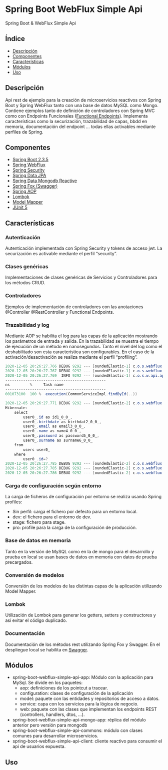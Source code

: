 # Spring Boot WebFlux Simple Api
Spring Boot &amp; WebFlux Simple Api


## Índice
- [Descripción](#descripción)
- [Componentes](#componentes)
- [Características](#características)
- [Módulos](#módulos)
- [Uso](#uso)

## Descripción

Api rest de ejemplo para la creación de microservicios reactivos con Spring Boot y Spring WebFlux tanto con una base de datos MySQL como Mongo. Contiene ejemplos tanto de definición de controladores con Spring MVC como con Endpoints Funcionales ([Functional Endpoints](https://spring.getdocs.org/en-US/spring-framework-docs/docs/spring-web-reactive/webflux/webflux-fn.html)). Implementa características como la securización, trazabilidad de capas, bbdd en memoria, documentación del endpoint … todas ellas activables mediante perfiles de Spring.

## Componentes
- [Spring Boot 2.3.5](https://spring.io/projects/spring-boot)
- [Spring WebFlux](https://spring.io/projects/spring-framework)
- [Spring Security](https://spring.io/projects/spring-security)
- [Spring Data JPA](https://spring.io/projects/spring-data-jpa)
- [Spring Data Mongodb Reactive](https://spring.io/projects/spring-data-mongodb#overview)
- [Spring Fox (Swagger)](https://springfox.github.io/springfox/)
- [Spring AOP](https://docs.spring.io/spring-framework/docs/5.3.x/reference/html/core.html#aop-api-pointcuts)
- [Lombok](https://projectlombok.org/)
- [Model Mapper](http://modelmapper.org/)
- [JUnit 5](https://junit.org/junit5/)

## Características

### Autenticación

Autenticación implementada con Spring Security y tokens de acceso jwt. La securización es activable mediante el perfil  “security”.

### Clases genéricas

Implementaciones de clases genéricas de Servicios y Controladores para los métodos CRUD.

### Controladores

Ejemplos de implementación de controladores con las anotaciones @Controller @RestController y Functional Endpoints.

### Trazabilidad y log

Mediante AOP se habilita el log para las capas de la aplicación mostrando los parámetros de entrada y salida. En la trazabilidad se muestra el tiempo de ejecución de un método en nanosegundos. Tanto el nivel del log como el deshabilitado son esta característica son configurables. En el caso de la activación/desactivación se realiza mediante el perfil “profiling”.

```java
2020-12-05 20:26:27.766 DEBUG 9292 --- [oundedElastic-1] c.o.s.webflux.api.app.aop.LoggingAspect  : Request uuid: 4d4bec76-430e-4125-b2db-b0b28c100583 -> Enter: com.omblanco.springboot.webflux.api.commons.web.controllers.CommonController.get() with argument[s] = [1]
2020-12-05 20:26:27.767 DEBUG 9292 --- [oundedElastic-1] c.o.s.webflux.api.app.aop.LoggingAspect  : Request uuid: 841b8d37-5484-4e5a-80f7-710bbe58d690 -> Enter: com.omblanco.springboot.webflux.api.commons.services.CommonServiceImpl.findById() with argument[s] = [1]
2020-12-05 20:26:27.769  INFO 9292 --- [oundedElastic-1] c.o.s.w.api.app.aop.ProfilingAspect      : StopWatch 'Profiling': running time = 1073100 ns
---------------------------------------------
ns         %     Task name
---------------------------------------------
001073100  100 %  execution(CommonServiceImpl.findById(..))

2020-12-05 20:26:27.771 DEBUG 9292 --- [oundedElastic-2] c.o.s.webflux.api.app.aop.LoggingAspect  : Request uuid: f0391e74-44b1-4a59-aa33-4db18944b7a2 -> Enter: org.springframework.data.repository.CrudRepository.findById() with argument[s] = [1]
Hibernate: 
    select
        user0_.id as id1_0_0_,
        user0_.birthdate as birthdat2_0_0_,
        user0_.email as email3_0_0_,
        user0_.name as name4_0_0_,
        user0_.password as password5_0_0_,
        user0_.surname as surname6_0_0_ 
    from
        users user0_ 
    where
        user0_.id=?
2020-12-05 20:26:27.785 DEBUG 9292 --- [oundedElastic-2] c.o.s.webflux.api.app.aop.LoggingAspect  : Request uuid: f0391e74-44b1-4a59-aa33-4db18944b7a2 -> Exit: org.springframework.data.repository.CrudRepository.findById() with result = Optional[User(id=1, name=John, surname=Doe, email=john@mail.com, birthdate=2011-12-18 13:17:17.0, password=$2a$10$vUE9JNc3ZflWL6u4HFH2kOEHWgNIahyAxoUoaZ1g0rsHJ3y9kzhwy)]
2020-12-05 20:26:27.785 DEBUG 9292 --- [oundedElastic-2] c.o.s.webflux.api.app.aop.LoggingAspect  : Request uuid: 841b8d37-5484-4e5a-80f7-710bbe58d690 -> Exit: com.omblanco.springboot.webflux.api.commons.services.CommonServiceImpl.findById() with result = UserDTO(name=John, surname=Doe, email=john@mail.com, birthdate=2011-12-18 13:17:17.0, password=$2a$10$vUE9JNc3ZflWL6u4HFH2kOEHWgNIahyAxoUoaZ1g0rsHJ3y9kzhwy)
2020-12-05 20:26:27.786 DEBUG 9292 --- [oundedElastic-2] c.o.s.webflux.api.app.aop.LoggingAspect  : Request uuid: 4d4bec76-430e-4125-b2db-b0b28c100583 -> Exit: com.omblanco.springboot.webflux.api.commons.web.controllers.CommonController.get() with result = <200 OK OK,UserDTO(name=John, surname=Doe, email=john@mail.com, birthdate=2011-12-18 13:17:17.0, password=$2a$10$vUE9JNc3ZflWL6u4HFH2kOEHWgNIahyAxoUoaZ1g0rsHJ3y9kzhwy),[Content-Type:"application/json"]>
```

### Carga de configuración según entorno

La carga de ficheros de configuración por entorno se realiza usando Spring profiles:
- Sin perfil: carga el fichero por defecto para un entorno local.
- dev: el fichero para el entorno de dev.
- stage: fichero para stage.
- pro: profile para la carga de la configuración de producción.

### Base de datos en memoria

Tanto en la versión de MySQL como en la de mongo para el desarrollo y prueba en local se usan bases de datos en memoria con datos de prueba precargados.

### Conversión de modelos

Conversión de los modelos de las distintas capas de la aplicación utilizando Model Mapper.

### Lombok

Utilización de Lombok para generar los getters, setters y constructores y así evitar el código duplicado.

### Documentación

Documentación de los métodos rest utilizando Spring Fox y Swagger. En el despliegue local se habilita en [Swagger](http://localhost:8080/swagger-ui/index.html).

## Módulos
- spring-boot-webflux-simple-api-app: Módulo con la aplicación para MySql. Se divide en los paquetes:
	- aop: definiciones de los pointcut a tracear.
	- configuration: clases de configuración de la aplicación
	- model: paquete con las entidades y repositorios de acceso a datos.
	- service: capa con los servicios para la lógica de negocio.
	- web: paquete con las clases que implementan los endpoints REST (controllers, handlers, dtos, ...).
- spring-boot-webflux-simple-api-mongo-app: réplica del módulo anterior pero versión para mongodb
- spring-boot-webflux-simple-api-commons: módulo con clases comunes para desarrollar microservicios.
- spring-boot-webflux-simple-api-client: cliente reactivo para consumir el api de usuarios expuesta.

## Uso
